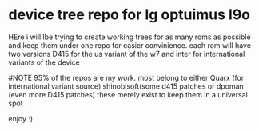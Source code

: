 # device tree repo for lg optuimus l9o
HEre i will lbe trying to create working trees for as many roms as possible and keep them under one repo for easier convinience. each rom will have two versions D415 for the us variant of the w7 and inter for international variants of the device

#NOTE
95% of the repos are my work. most belong to either Quarx (for international variant source) shinobisoft(some d415 patches or dpoman (even more D415 patches) these merely exist to keep them in a universal spot

enjoy :)
